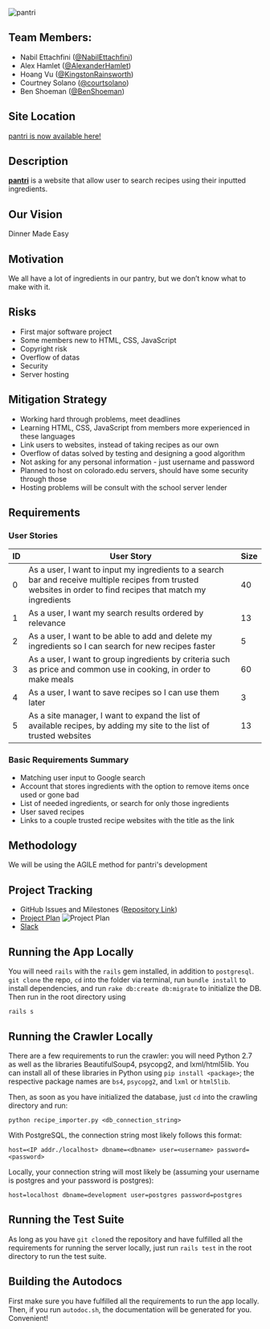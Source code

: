 ![pantri](http://i.imgur.com/bEtApYk.png)

## Team Members:
* Nabil Ettachfini ([@NabilEttachfini][nabil])
* Alex Hamlet ([@AlexanderHamlet][alex])
* Hoang Vu ([@KingstonRainsworth][kingston])
* Courtney Solano ([@courtsolano][courtney])
* Ben Shoeman ([@BenShoeman][ben])

[nabil]: https://github.com/NabilEttachfini "Nabil's GitHub"
[alex]: https://github.com/AlexanderHamlet "Alex's GitHub"
[kingston]: https://github.com/KingstonRainsworth "Kingston's GitHub"
[courtney]: https://github.com/courtsolano "Courtney's GitHub"
[ben]: https://github.com/BenShoeman "Ben's GitHub"

## Site Location

[pantri is now available here!][pantri]

[pantri]: https://pantri-search.herokuapp.com/ "pantri on Heroku"

## Description

[**pantri**][pantri] is a website that allow user to search recipes using their
inputted ingredients.

## Our Vision

Dinner Made Easy

## Motivation

We all have a lot of ingredients in our pantry, but we don’t know what to make with it.

## Risks

* First major software project
* Some members new to HTML, CSS, JavaScript
* Copyright risk
* Overflow of datas
* Security
* Server hosting

## Mitigation Strategy

* Working hard through problems, meet deadlines
* Learning HTML, CSS, JavaScript from members more experienced in these languages
* Link users to websites, instead of taking recipes as our own
* Overflow of datas solved by testing and designing a good algorithm
* Not asking for any personal information - just username and password
* Planned to host on colorado.edu servers, should have some security through those
* Hosting problems will be consult with the school server lender

## Requirements

### User Stories

ID | User Story | Size
---|------------|------
0 | As a user, I want to input my ingredients to a search bar and receive multiple recipes from trusted websites in order to find recipes that match my ingredients | 40
1 | As a user, I want my search results ordered by relevance | 13
2 | As a user, I want to be able to add and delete my ingredients so I can search for new recipes faster | 5
3 | As a user, I want to group ingredients by criteria such as price and common use in cooking, in order to make meals | 60
4 | As a user, I want to save recipes so I can use them later | 3
5 | As a site manager, I want to expand the list of available recipes, by adding my site to the list of trusted websites | 13

### Basic Requirements Summary

* Matching user input to Google search
* Account that stores ingredients with the option to remove items once used or gone bad
* List of needed ingredients, or search for only those ingredients
* User saved recipes
* Links to a couple trusted recipe websites with the title as the link

## Methodology

We will be using the AGILE method for pantri's development

## Project Tracking

* GitHub Issues and Milestones ([Repository Link](https://github.com/BenShoeman/pantri))
* [Project Plan](https://github.com/BenShoeman/pantri/milestones)
  ![Project Plan](http://i.imgur.com/Wn3jXdP.png)
* [Slack](https://pantriteam.slack.com/)

## Running the App Locally

You will need `rails` with the `rails` gem installed, in addition to `postgresql`.
`git clone` the repo, `cd` into the folder via terminal, run `bundle install` to
install dependencies, and run `rake db:create db:migrate` to initialize the DB.
Then run in the root directory using

```
rails s
```

## Running the Crawler Locally

There are a few requirements to run the crawler: you will need Python 2.7 as
well as the libraries BeautifulSoup4, psycopg2, and lxml/html5lib. You can
install all of these libraries in Python using `pip install <package>`; the
respective package names are `bs4`, `psycopg2`, and `lxml` or `html5lib`.

Then, as soon as you have initialized the database, just `cd` into the crawling
directory and run:

```
python recipe_importer.py <db_connection_string>
```

With PostgreSQL, the connection string most likely follows this format:

```
host=<IP addr./localhost> dbname=<dbname> user=<username> password=<password>
```

Locally, your connection string will most likely be (assuming your username is
postgres and your password is postgres):

```
host=localhost dbname=development user=postgres password=postgres
```

## Running the Test Suite

As long as you have `git clone`d the repository and have fulfilled all the
requirements for running the server locally, just run `rails test` in the root
directory to run the test suite.

## Building the Autodocs

First make sure you have fulfilled all the requirements to run the app locally.
Then, if you run `autodoc.sh`, the documentation will be generated for you. Convenient!
